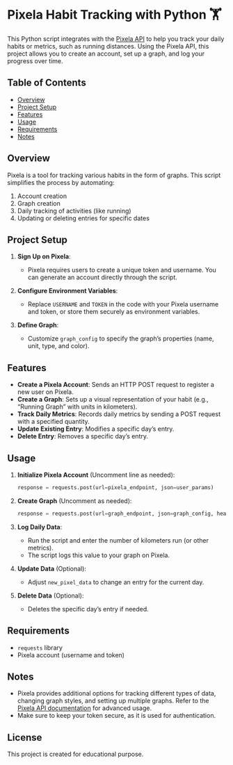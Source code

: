 # Pixela Habit Tracking with Python 🏋️

This Python script integrates with the [Pixela API](https://pixe.la/) to help you track your daily habits or metrics, such as running distances. Using the Pixela API, this project allows you to create an account, set up a graph, and log your progress over time.

## Table of Contents

- [Overview](#overview)
- [Project Setup](#project-setup)
- [Features](#features)
- [Usage](#usage)
- [Requirements](#requirements)
- [Notes](#notes)

## Overview

Pixela is a tool for tracking various habits in the form of graphs. This script simplifies the process by automating:
1. Account creation
2. Graph creation
3. Daily tracking of activities (like running)
4. Updating or deleting entries for specific dates

## Project Setup

1. **Sign Up on Pixela**:
   - Pixela requires users to create a unique token and username. You can generate an account directly through the script.

2. **Configure Environment Variables**:
   - Replace `USERNAME` and `TOKEN` in the code with your Pixela username and token, or store them securely as environment variables.

3. **Define Graph**:
   - Customize `graph_config` to specify the graph’s properties (name, unit, type, and color).

## Features

- **Create a Pixela Account**: Sends an HTTP POST request to register a new user on Pixela.
- **Create a Graph**: Sets up a visual representation of your habit (e.g., “Running Graph” with units in kilometers).
- **Track Daily Metrics**: Records daily metrics by sending a POST request with a specified quantity.
- **Update Existing Entry**: Modifies a specific day’s entry.
- **Delete Entry**: Removes a specific day’s entry.

## Usage

1. **Initialize Pixela Account** (Uncomment line as needed):
    ```python
    response = requests.post(url=pixela_endpoint, json=user_params)
    ```

2. **Create Graph** (Uncomment as needed):
    ```python
    response = requests.post(url=graph_endpoint, json=graph_config, headers=headers)
    ```

3. **Log Daily Data**:
    - Run the script and enter the number of kilometers run (or other metrics).
    - The script logs this value to your graph on Pixela.

4. **Update Data** (Optional):
    - Adjust `new_pixel_data` to change an entry for the current day.

5. **Delete Data** (Optional):
    - Deletes the specific day’s entry if needed.

## Requirements

- `requests` library
- Pixela account (username and token)

## Notes

- Pixela provides additional options for tracking different types of data, changing graph styles, and setting up multiple graphs. Refer to the [Pixela API documentation](https://docs.pixe.la/) for advanced usage.
- Make sure to keep your token secure, as it is used for authentication.

## License

This project is created for educational purpose.

